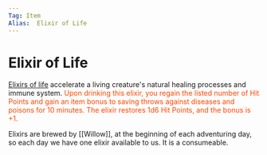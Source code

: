 ```yaml
---
Tag: Item
Alias:  Elixir of Life
---
```

# Elixir of Life
[Elixirs of life](https://2e.aonprd.com/Equipment.aspx?ID=91) accelerate a living creature's natural healing processes and immune system. <font style="color:orangered"> Upon drinking this elixir, you regain the listed number of Hit Points and gain an item bonus to saving throws against diseases and poisons for 10 minutes. The elixir restores 1d6 Hit Points, and the bonus is +1.</font>

Elixirs are brewed by [[Willow]], at the beginning of each adventuring day, so each day we have one elixir available to us. It is a consumeable. 